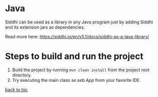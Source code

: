 # Java
Siddhi can be used as a library in any Java program just by adding Siddhi and its extension jars as dependencies.

Read more here:
https://siddhi.io/en/v5.1/docs/siddhi-as-a-java-library/

# Steps to build and run the project
1. Build the project by running ```mvn clean install``` from the project root directory.
2. Try executing the main class *se.seb.App* from your favorite IDE.

[back to toc](../README.md#table-of-content)